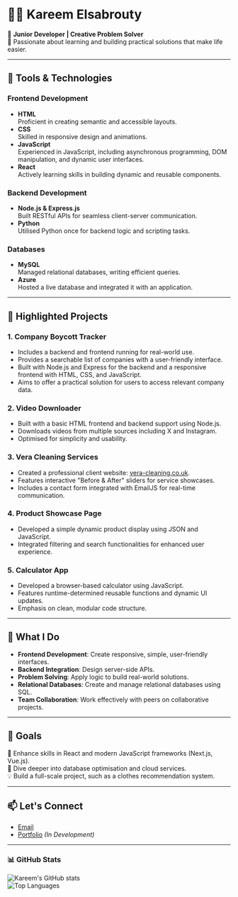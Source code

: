 
# 👨‍💻 Kareem Elsabrouty

🔧 **Junior Developer | Creative Problem Solver**  
🌱 Passionate about learning and building practical solutions that make life easier.

---

## 🧰 **Tools & Technologies**
### **Frontend Development**
- **HTML**  
  Proficient in creating semantic and accessible layouts.
- **CSS**  
  Skilled in responsive design and animations.
- **JavaScript**  
  Experienced in JavaScript, including asynchronous programming, DOM manipulation, and dynamic user interfaces.
- **React**  
  Actively learning skills in building dynamic and reusable components.

### **Backend Development**
- **Node.js & Express.js**  
  Built RESTful APIs for seamless client-server communication.
- **Python**  
  Utilised Python once for backend logic and scripting tasks.

### **Databases**
- **MySQL**  
  Managed relational databases, writing efficient queries.
- **Azure**  
  Hosted a live database and integrated it with an application.

---

## 📁 **Highlighted Projects**
### **1. Company Boycott Tracker**
- Includes a backend and frontend running for real-world use.
- Provides a searchable list of companies with a user-friendly interface.
- Built with Node.js and Express for the backend and a responsive frontend with HTML, CSS, and JavaScript.
- Aims to offer a practical solution for users to access relevant company data.

### **2. Video Downloader**
- Built with a basic HTML frontend and backend support using Node.js.
- Downloads videos from multiple sources including X and Instagram.
- Optimised for simplicity and usability.

### **3. Vera Cleaning Services**
- Created a professional client website: [vera-cleaning.co.uk](https://vera-cleaning.co.uk/).
- Features interactive "Before & After" sliders for service showcases.
- Includes a contact form integrated with EmailJS for real-time communication.

### **4. Product Showcase Page**
- Developed a simple dynamic product display using JSON and JavaScript.
- Integrated filtering and search functionalities for enhanced user experience.

### **5. Calculator App**
- Developed a browser-based calculator using JavaScript.
- Features runtime-determined reusable functions and dynamic UI updates.
- Emphasis on clean, modular code structure.

---

## 🚀 **What I Do**
- **Frontend Development**: Create responsive, simple, user-friendly interfaces.
- **Backend Integration**: Design server-side APIs.
- **Problem Solving**: Apply logic to build real-world solutions.
- **Relational Databases**: Create and manage relational databases using SQL.
- **Team Collaboration**: Work effectively with peers on collaborative projects.

---

## 🌟 Goals
🎯 Enhance skills in React and modern JavaScript frameworks (Next.js, Vue.js).  
📖 Dive deeper into database optimisation and cloud services.  
💡 Build a full-scale project, such as a clothes recommendation system.

---

## 📫 Let's Connect
- [Email](mailto:kareemsab278@gmail.com)  
- [Portfolio](#) _(In Development)_

---

### 📊 GitHub Stats
![Kareem's GitHub stats](https://github-readme-stats.vercel.app/api?username=KareemSab278&show_icons=true&theme=radical)  
![Top Languages](https://github-readme-stats.vercel.app/api/top-langs/?username=KareemSab278&layout=compact&theme=radical)
